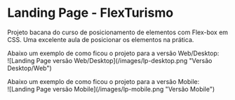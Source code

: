 # Landing Page - FlexTurismo

<p> Projeto bacana do curso de posicionamento de elementos com Flex-box em CSS. Uma excelente aula de posicionar os elementos na prática. 
<p> Abaixo um exemplo de como ficou o projeto para a versão Web/Desktop: <br>
![Landing Page versão Web/Desktop](/images/lp-desktop.png "Versão Desktop/Web")
  
<p> Abaixo um exemplo de como ficou o projeto para a versão Mobile: <br>
![Landing Page versão Mobile](/images/lp-mobile.png "Versão Mobile")

